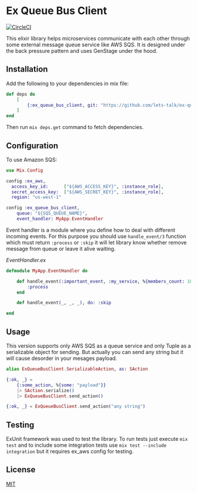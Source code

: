 Ex Queue Bus Client
===================

[![CircleCI](https://circleci.com/gh/lets-talk/ex-queue-bus-client.svg?style=svg)](https://circleci.com/gh/lets-talk/ex-queue-bus-client)

This elixir library helps microservices communicate with each other through
some external message queue service like AWS SQS. It is designed under the
back pressure pattern and uses GenStage under the hood.

## Installation

Add the following to your dependencies in mix file:

```elixir
def deps do
    [
        {:ex_queue_bus_client, git: "https://github.com/lets-talk/ex-queue-bus-client.git", tag: "0.1.1"}
    ]
end
```

Then run `mix deps.get` command to fetch dependencies.

## Configuration

To use Amazon SQS:

```elixir
use Mix.Config

config :ex_aws,
  access_key_id:      ["${AWS_ACCESS_KEY}", :instance_role],
  secret_access_key:  ["${AWS_SECRET_KEY}", :instance_role],
  region: "us-west-1"

config :ex_queue_bus_client,
    queue: "${SQS_QUEUE_NAME}",
    event_handler: MyApp.EventHandler
```

Event handler is a module where you define how to deal with different incoming
events. For this purpose you should use `handle_event/3` function which must
return `:process` or `:skip` it will let library know whether remove message
from queue or leave it alive waiting.

*EventHandler.ex*

```elixir
defmodule MyApp.EventHandler do

    def handle_event(:important_event, :my_service, %{members_count: 100})
        :process
    end

    def handle_event(_, _, _), do: :skip

end
```

## Usage

This version supports only AWS SQS as a queue service and only Tuple as a
serializable object for sending. But actually you can send any string but it
will cause desorder in your mesages payload.

```elixir
alias ExQueueBusClient.SerializableAction, as: SAction

{:ok, _} =
    {:some_action, %{some: "payload"}}
    |> SAction.serialize()
    |> ExQueueBusClient.send_action()

{:ok, _} = ExQueueBusClient.send_action("any string")
```

## Testing

ExUnit framework was used to test the library. To run tests just
execute `mix test` and to include some integration tests use `mix test --include integration`
but it requires ex_aws config for testing.

## License

[MIT](LICENSE)

